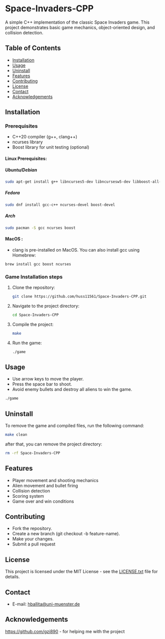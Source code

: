 # Space-Invaders-CPP

A simple C++ implementation of the classic Space Invaders game. This project demonstrates basic game mechanics, object-oriented design, and collision detection.

## Table of Contents

- [Installation](#installation)
- [Usage](#usage)
- [Uninstall](#uninstall)
- [Features](#features)
- [Contributing](#contributing)
- [License](#license)
- [Contact](#contact)
- [Acknowledgements](#acknowledgements)

## Installation 

### Prerequisites
- C++20 compiler (g++, clang++)
- ncurses library
- Boost library for unit testing (optional)

#### Linux Prerequisites:

##### Ubuntu/Debian
```bash
sudo apt-get install g++ libncurses5-dev libncursesw5-dev libboost-all-dev 
```
##### Fedora
```bash
sudo dnf install gcc-c++ ncurses-devel boost-devel
```
##### Arch
```bash
sudo pacman -S gcc ncurses boost
```
#### MacOS :
- clang is pre-installed on MacOS. You can also install gcc using Homebrew:
```bash
brew install gcc boost ncurses 
```
### Game Installation steps
1. Clone the repository:
   ```bash
   git clone https://github.com/huss11561/Space-Invaders-CPP.git
   ```
2. Navigate to the project directory:
   ```bash
   cd Space-Invaders-CPP
   ```
3. Compile the project:
   ```bash
   make
   ```
4. Run the game:
   ```bash
   ./game
   ```
## Usage
- Use arrow keys to move the player.
- Press the space bar to shoot.
- Avoid enemy bullets and destroy all aliens to win the game.

```bash
./game
```
## Uninstall 

To remove the game and compiled files, run the following command:
```bash
make clean
```
after that, you can remove the project directory:
```bash
rm -rf Space-Invaders-CPP
```

## Features 

- Player movement and shooting mechanics
- Alien movement and bullet firing
- Collision detection
- Scoring system
- Game over and win conditions

## Contributing

- Fork the repository.
- Create a new branch (git checkout -b feature-name).
- Make your changes.
- Submit a pull request

## License

This project is licensed under the MIT License - see the [LICENSE.txt](LICENSE.txt) file for details.

## Contact 

- E-mail: hballita@uni-muenster.de

## Acknowledgements

https://github.com/gzi890 - for helping me with the project 

